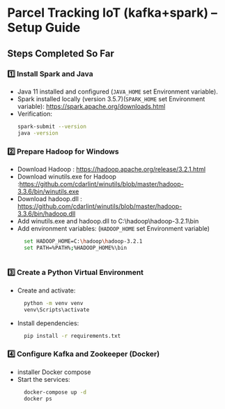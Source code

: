 # Parcel Tracking IoT (kafka+spark) – Setup Guide

## Steps Completed So Far

### 1️⃣ Install Spark and Java
- Java 11 installed and configured (`JAVA_HOME` set Environment variable).
- Spark installed locally (version 3.5.7)(`SPARK_HOME` set Environment variable): https://spark.apache.org/downloads.html
- Verification:
  ```bash
  spark-submit --version
  java -version

### 2️⃣ Prepare Hadoop for Windows
- Download Hadoop : https://hadoop.apache.org/release/3.2.1.html
- Download winutils.exe for Hadoop :https://github.com/cdarlint/winutils/blob/master/hadoop-3.3.6/bin/winutils.exe
- Download hadoop.dll : https://github.com/cdarlint/winutils/blob/master/hadoop-3.3.6/bin/hadoop.dll
- Add winutils.exe and hadoop.dll to C:\hadoop\hadoop-3.2.1\bin
- Add environment variables: (`HADOOP_HOME` set Environment variable)
  ```bash
    set HADOOP_HOME=C:\hadoop\hadoop-3.2.1
    set PATH=%PATH%;%HADOOP_HOME%\bin
    
### 3️⃣ Create a Python Virtual Environment
- Create and activate:
  ```bash
    python -m venv venv
    venv\Scripts\activate
- Install dependencies:
  ```bash
    pip install -r requirements.txt

### 4️⃣ Configure Kafka and Zookeeper (Docker)
- installer Docker compose
- Start the services: 
  ```bash
    docker-compose up -d
    docker ps


